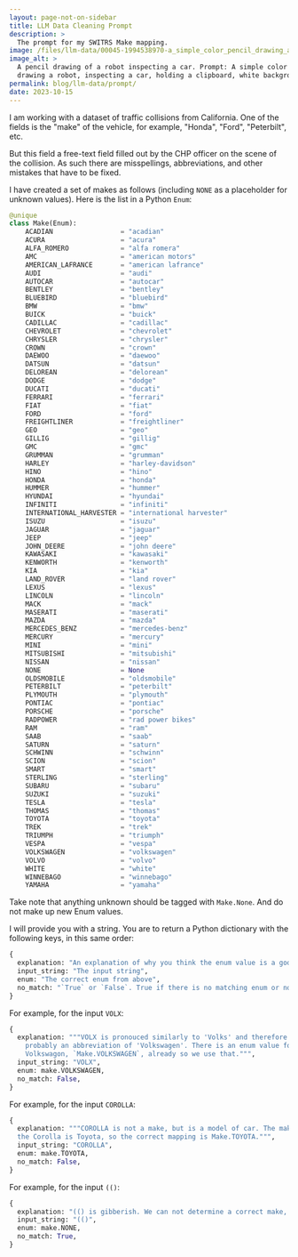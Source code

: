 ```yaml
---
layout: page-not-on-sidebar
title: LLM Data Cleaning Prompt 
description: >
  The prompt for my SWITRS Make mapping.
image: /files/llm-data/00045-1994538970-a_simple_color_pencil_drawing_a_robot,_inspecting_a_car,_holding_a_clipboard,_white_background.png
image_alt: >
  A pencil drawing of a robot inspecting a car. Prompt: A simple color pencil
  drawing a robot, inspecting a car, holding a clipboard, white background.
permalink: blog/llm-data/prompt/
date: 2023-10-15
---
```


<div class="chatgpt-edit-block"> 
<div class="chatgpt-prompt-only" markdown="1"> 
I am working with a dataset of traffic collisions from California. One of the
fields is the "make" of the vehicle, for example, "Honda", "Ford",
"Peterbilt", etc.

But this field a free-text field filled out by the CHP officer on the scene of
the collision. As such there are misspellings, abbreviations, and other
mistakes that have to be fixed. 

I have created a set of makes as follows (including `NONE` as a placeholder
for unknown values). Here is the list in a Python `Enum`:

```python
@unique
class Make(Enum):
    ACADIAN                 = "acadian"
    ACURA                   = "acura"
    ALFA_ROMERO             = "alfa romera"
    AMC                     = "american motors"
    AMERICAN_LAFRANCE       = "american lafrance"
    AUDI                    = "audi"
    AUTOCAR                 = "autocar"
    BENTLEY                 = "bentley"
    BLUEBIRD                = "bluebird"
    BMW                     = "bmw"
    BUICK                   = "buick"
    CADILLAC                = "cadillac"
    CHEVROLET               = "chevrolet"
    CHRYSLER                = "chrysler"
    CROWN                   = "crown"
    DAEWOO                  = "daewoo"
    DATSUN                  = "datsun"
    DELOREAN                = "delorean"
    DODGE                   = "dodge"
    DUCATI                  = "ducati"
    FERRARI                 = "ferrari"
    FIAT                    = "fiat"
    FORD                    = "ford"
    FREIGHTLINER            = "freightliner"
    GEO                     = "geo"
    GILLIG                  = "gillig"
    GMC                     = "gmc"
    GRUMMAN                 = "grumman"
    HARLEY                  = "harley-davidson"
    HINO                    = "hino"
    HONDA                   = "honda"
    HUMMER                  = "hummer"
    HYUNDAI                 = "hyundai"
    INFINITI                = "infiniti"
    INTERNATIONAL_HARVESTER = "international harvester"
    ISUZU                   = "isuzu"
    JAGUAR                  = "jaguar"
    JEEP                    = "jeep"
    JOHN_DEERE              = "john deere"
    KAWASAKI                = "kawasaki"
    KENWORTH                = "kenworth"
    KIA                     = "kia"
    LAND_ROVER              = "land rover"
    LEXUS                   = "lexus"
    LINCOLN                 = "lincoln"
    MACK                    = "mack"
    MASERATI                = "maserati"
    MAZDA                   = "mazda"
    MERCEDES_BENZ           = "mercedes-benz"
    MERCURY                 = "mercury"
    MINI                    = "mini"
    MITSUBISHI              = "mitsubishi"
    NISSAN                  = "nissan"
    NONE                    = None
    OLDSMOBILE              = "oldsmobile"
    PETERBILT               = "peterbilt"
    PLYMOUTH                = "plymouth"
    PONTIAC                 = "pontiac"
    PORSCHE                 = "porsche"
    RADPOWER                = "rad power bikes"
    RAM                     = "ram"
    SAAB                    = "saab"
    SATURN                  = "saturn"
    SCHWINN                 = "schwinn"
    SCION                   = "scion"
    SMART                   = "smart"
    STERLING                = "sterling"
    SUBARU                  = "subaru"
    SUZUKI                  = "suzuki"
    TESLA                   = "tesla"
    THOMAS                  = "thomas"
    TOYOTA                  = "toyota"
    TREK                    = "trek"
    TRIUMPH                 = "triumph"
    VESPA                   = "vespa"
    VOLKSWAGEN              = "volkswagen"
    VOLVO                   = "volvo"
    WHITE                   = "white"
    WINNEBAGO               = "winnebago"
    YAMAHA                  = "yamaha"
```

Take note that anything unknown should be tagged with `Make.None`. And do not
make up new Enum values.

I will provide you with a string. You are to return a Python dictionary with
the following keys, in this same order:

```python
{
  explanation: "An explanation of why you think the enum value is a good match, or why there is no match possible.",
  input_string: "The input string",
  enum: "The correct enum from above",
  no_match: "`True` or `False`. True if there is no matching enum or no way to make a match, otherwise False.", 
}
```

For example, for the input `VOLX`:

```python
{
  explanation: """VOLX is pronouced similarly to 'Volks' and therefore this is
    probably an abbreviation of 'Volkswagen'. There is an enum value for
    Volkswagon, `Make.VOLKSWAGEN`, already so we use that.""",
  input_string: "VOLX",
  enum: make.VOLKSWAGEN,
  no_match: False,
}
```

For example, for the input `COROLLA`:

```python
{
  explanation: """COROLLA is not a make, but is a model of car. The maker of
  the Corolla is Toyota, so the correct mapping is Make.TOYOTA.""",
  input_string: "COROLLA",
  enum: make.TOYOTA,
  no_match: False,
}
```

For example, for the input `(()`:

```python
{
  explanation: "(() is gibberish. We can not determine a correct make, so use Make.NONE.",
  input_string: "(()",
  enum: make.NONE,
  no_match: True,
}
```
